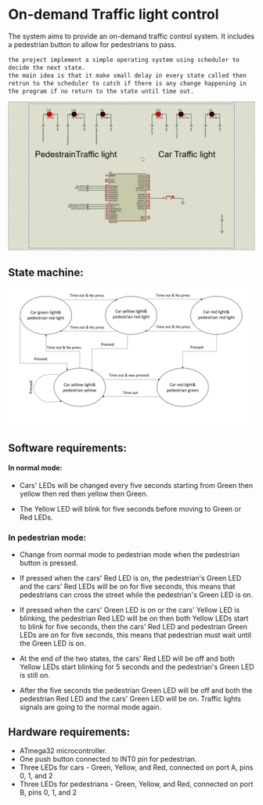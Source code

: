 # On-demand Traffic light control
The system aims to provide an on-demand traffic control system. It includes a pedestrian button to allow for pedestrians to pass.

    the project implement a simple operating system using scheduler to decide the next state.
    the main idea is that it make small delay in every state called then retrun to the scheduler to catch if there is any change happening in the program if no return to the state until time out.  
![simulation](images&videos/simulation.gif)
## State machine: 
<!-- <h1 align="center">state machine</h1> -->

![state machine](images&videos/state_machine.png)

## Software requirements: 
#### In normal mode:

* Cars' LEDs will be changed every five seconds starting from Green then yellow then red then yellow then Green.

- The Yellow LED will blink for five seconds before moving to Green or Red LEDs.

### In pedestrian mode:

- Change from normal mode to pedestrian mode when the pedestrian button is pressed.

- If pressed when the cars' Red LED is on, the pedestrian's Green LED and the cars' Red LEDs will be on for five seconds, this means that pedestrians can cross the street while the pedestrian's Green LED is on.

- If pressed when the cars' Green LED is on or the cars' Yellow LED is blinking, the pedestrian Red LED will be on then both Yellow LEDs start to blink for five seconds, then the cars' Red LED and pedestrian Green LEDs are on for five seconds, this means that pedestrian must wait until the Green LED is on.

- At the end of the two states, the cars' Red LED will be off and both Yellow LEDs start blinking for 5 seconds and the pedestrian's Green LED is still on.

- After the five seconds the pedestrian Green LED will be off and both the pedestrian Red LED and the cars' Green LED will be on.
Traffic lights signals are going to the normal mode again.

## Hardware requirements:

* ATmega32 microcontroller.
* One push button connected to INT0 pin for pedestrian.
* Three LEDs for cars - Green, Yellow, and Red, connected on port A, pins 0, 1, and 2
* Three LEDs for pedestrians - Green, Yellow, and Red, connected on port B, pins 0, 1, and 2

